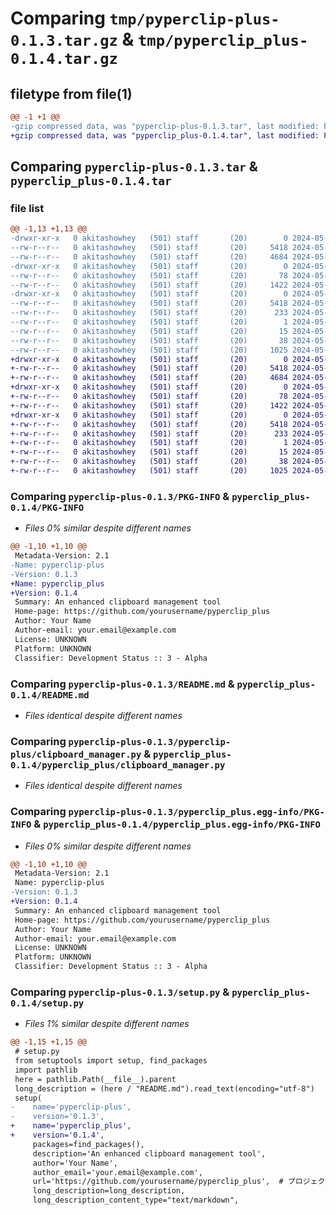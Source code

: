 # Comparing `tmp/pyperclip-plus-0.1.3.tar.gz` & `tmp/pyperclip_plus-0.1.4.tar.gz`

## filetype from file(1)

```diff
@@ -1 +1 @@
-gzip compressed data, was "pyperclip-plus-0.1.3.tar", last modified: Fri May 24 10:20:22 2024, max compression
+gzip compressed data, was "pyperclip_plus-0.1.4.tar", last modified: Fri May 24 10:22:29 2024, max compression
```

## Comparing `pyperclip-plus-0.1.3.tar` & `pyperclip_plus-0.1.4.tar`

### file list

```diff
@@ -1,13 +1,13 @@
-drwxr-xr-x   0 akitashowhey   (501) staff       (20)        0 2024-05-24 10:20:22.301374 pyperclip-plus-0.1.3/
--rw-r--r--   0 akitashowhey   (501) staff       (20)     5418 2024-05-24 10:20:22.301248 pyperclip-plus-0.1.3/PKG-INFO
--rw-r--r--   0 akitashowhey   (501) staff       (20)     4684 2024-05-24 09:59:11.000000 pyperclip-plus-0.1.3/README.md
-drwxr-xr-x   0 akitashowhey   (501) staff       (20)        0 2024-05-24 10:20:22.300370 pyperclip-plus-0.1.3/pyperclip-plus/
--rw-r--r--   0 akitashowhey   (501) staff       (20)       78 2024-05-24 10:10:16.000000 pyperclip-plus-0.1.3/pyperclip-plus/__init__.py
--rw-r--r--   0 akitashowhey   (501) staff       (20)     1422 2024-05-24 09:23:05.000000 pyperclip-plus-0.1.3/pyperclip-plus/clipboard_manager.py
-drwxr-xr-x   0 akitashowhey   (501) staff       (20)        0 2024-05-24 10:20:22.301020 pyperclip-plus-0.1.3/pyperclip_plus.egg-info/
--rw-r--r--   0 akitashowhey   (501) staff       (20)     5418 2024-05-24 10:20:22.000000 pyperclip-plus-0.1.3/pyperclip_plus.egg-info/PKG-INFO
--rw-r--r--   0 akitashowhey   (501) staff       (20)      233 2024-05-24 10:20:22.000000 pyperclip-plus-0.1.3/pyperclip_plus.egg-info/SOURCES.txt
--rw-r--r--   0 akitashowhey   (501) staff       (20)        1 2024-05-24 10:20:22.000000 pyperclip-plus-0.1.3/pyperclip_plus.egg-info/dependency_links.txt
--rw-r--r--   0 akitashowhey   (501) staff       (20)       15 2024-05-24 10:20:22.000000 pyperclip-plus-0.1.3/pyperclip_plus.egg-info/top_level.txt
--rw-r--r--   0 akitashowhey   (501) staff       (20)       38 2024-05-24 10:20:22.301419 pyperclip-plus-0.1.3/setup.cfg
--rw-r--r--   0 akitashowhey   (501) staff       (20)     1025 2024-05-24 10:19:59.000000 pyperclip-plus-0.1.3/setup.py
+drwxr-xr-x   0 akitashowhey   (501) staff       (20)        0 2024-05-24 10:22:29.034415 pyperclip_plus-0.1.4/
+-rw-r--r--   0 akitashowhey   (501) staff       (20)     5418 2024-05-24 10:22:29.034290 pyperclip_plus-0.1.4/PKG-INFO
+-rw-r--r--   0 akitashowhey   (501) staff       (20)     4684 2024-05-24 09:59:11.000000 pyperclip_plus-0.1.4/README.md
+drwxr-xr-x   0 akitashowhey   (501) staff       (20)        0 2024-05-24 10:22:29.033493 pyperclip_plus-0.1.4/pyperclip_plus/
+-rw-r--r--   0 akitashowhey   (501) staff       (20)       78 2024-05-24 10:10:16.000000 pyperclip_plus-0.1.4/pyperclip_plus/__init__.py
+-rw-r--r--   0 akitashowhey   (501) staff       (20)     1422 2024-05-24 09:23:05.000000 pyperclip_plus-0.1.4/pyperclip_plus/clipboard_manager.py
+drwxr-xr-x   0 akitashowhey   (501) staff       (20)        0 2024-05-24 10:22:29.034092 pyperclip_plus-0.1.4/pyperclip_plus.egg-info/
+-rw-r--r--   0 akitashowhey   (501) staff       (20)     5418 2024-05-24 10:22:29.000000 pyperclip_plus-0.1.4/pyperclip_plus.egg-info/PKG-INFO
+-rw-r--r--   0 akitashowhey   (501) staff       (20)      233 2024-05-24 10:22:29.000000 pyperclip_plus-0.1.4/pyperclip_plus.egg-info/SOURCES.txt
+-rw-r--r--   0 akitashowhey   (501) staff       (20)        1 2024-05-24 10:22:29.000000 pyperclip_plus-0.1.4/pyperclip_plus.egg-info/dependency_links.txt
+-rw-r--r--   0 akitashowhey   (501) staff       (20)       15 2024-05-24 10:22:29.000000 pyperclip_plus-0.1.4/pyperclip_plus.egg-info/top_level.txt
+-rw-r--r--   0 akitashowhey   (501) staff       (20)       38 2024-05-24 10:22:29.034469 pyperclip_plus-0.1.4/setup.cfg
+-rw-r--r--   0 akitashowhey   (501) staff       (20)     1025 2024-05-24 10:22:05.000000 pyperclip_plus-0.1.4/setup.py
```

### Comparing `pyperclip-plus-0.1.3/PKG-INFO` & `pyperclip_plus-0.1.4/PKG-INFO`

 * *Files 0% similar despite different names*

```diff
@@ -1,10 +1,10 @@
 Metadata-Version: 2.1
-Name: pyperclip-plus
-Version: 0.1.3
+Name: pyperclip_plus
+Version: 0.1.4
 Summary: An enhanced clipboard management tool
 Home-page: https://github.com/yourusername/pyperclip_plus
 Author: Your Name
 Author-email: your.email@example.com
 License: UNKNOWN
 Platform: UNKNOWN
 Classifier: Development Status :: 3 - Alpha
```

### Comparing `pyperclip-plus-0.1.3/README.md` & `pyperclip_plus-0.1.4/README.md`

 * *Files identical despite different names*

### Comparing `pyperclip-plus-0.1.3/pyperclip-plus/clipboard_manager.py` & `pyperclip_plus-0.1.4/pyperclip_plus/clipboard_manager.py`

 * *Files identical despite different names*

### Comparing `pyperclip-plus-0.1.3/pyperclip_plus.egg-info/PKG-INFO` & `pyperclip_plus-0.1.4/pyperclip_plus.egg-info/PKG-INFO`

 * *Files 0% similar despite different names*

```diff
@@ -1,10 +1,10 @@
 Metadata-Version: 2.1
 Name: pyperclip-plus
-Version: 0.1.3
+Version: 0.1.4
 Summary: An enhanced clipboard management tool
 Home-page: https://github.com/yourusername/pyperclip_plus
 Author: Your Name
 Author-email: your.email@example.com
 License: UNKNOWN
 Platform: UNKNOWN
 Classifier: Development Status :: 3 - Alpha
```

### Comparing `pyperclip-plus-0.1.3/setup.py` & `pyperclip_plus-0.1.4/setup.py`

 * *Files 1% similar despite different names*

```diff
@@ -1,15 +1,15 @@
 # setup.py
 from setuptools import setup, find_packages
 import pathlib
 here = pathlib.Path(__file__).parent
 long_description = (here / "README.md").read_text(encoding="utf-8")
 setup(
-    name='pyperclip-plus',
-    version='0.1.3',
+    name='pyperclip_plus',
+    version='0.1.4',
     packages=find_packages(),
     description='An enhanced clipboard management tool',
     author='Your Name',
     author_email='your.email@example.com',
     url='https://github.com/yourusername/pyperclip_plus',  # プロジェクトのURLを設定
     long_description=long_description,
     long_description_content_type="text/markdown",
```


